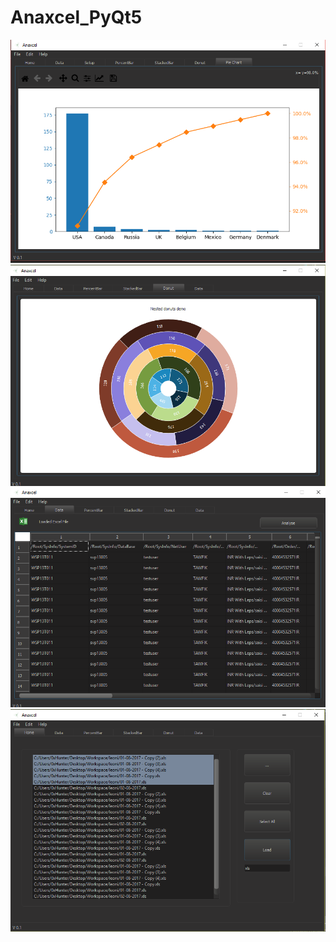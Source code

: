 # Anaxcel_PyQt5
![Screenshot](s1.png)
![Screenshot](s2.png)
![Screenshot](s3.png)
![Screenshot](s4.png)
